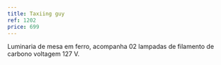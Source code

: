 ```yaml
---
title: Taxiing guy
ref: 1202
price: 699
---
```


Luminaria de mesa em ferro, acompanha 02 lampadas de filamento de carbono voltagem 127 V.
